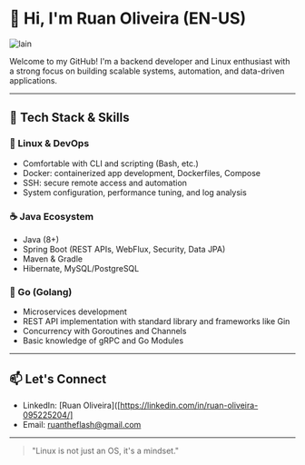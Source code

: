 # 👋 Hi, I'm Ruan Oliveira (EN-US)
![lain](https://github.com/user-attachments/assets/860b0eec-8fdb-4e71-a51f-1fe209afbbec)

Welcome to my GitHub! I'm a backend developer and Linux enthusiast with a strong focus on building scalable systems, automation, and data-driven applications.

---

## 🧰 Tech Stack & Skills

### 🐧 Linux & DevOps
- Comfortable with CLI and scripting (Bash, etc.)
- Docker: containerized app development, Dockerfiles, Compose
- SSH: secure remote access and automation
- System configuration, performance tuning, and log analysis

### ☕ Java Ecosystem
- Java (8+)
- Spring Boot (REST APIs, WebFlux, Security, Data JPA)
- Maven & Gradle
- Hibernate, MySQL/PostgreSQL

### 🦫 Go (Golang)
- Microservices development
- REST API implementation with standard library and frameworks like Gin
- Concurrency with Goroutines and Channels
- Basic knowledge of gRPC and Go Modules

---

## 📫 Let's Connect

- LinkedIn: [Ruan Oliveira]([https://linkedin.com/in/ruan-oliveira-095225204/]
- Email: ruantheflash@gmail.com

---

> "Linux is not just an OS, it's a mindset."
